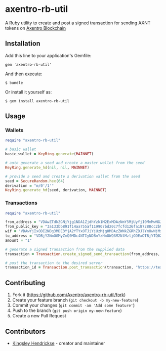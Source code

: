 # axentro-rb-util

A Ruby utility to create and post a signed transaction for sending AXNT tokens on [Axentro Blockchain](https://axentro.io)

## Installation

Add this line to your application's Gemfile:

    gem 'axentro-rb-util'

And then execute:

    $ bundle

Or install it yourself as:

    $ gem install axentro-rb-util


## Usage

### Wallets

```ruby
require "axentro-rb-util"

# basic wallet
basic_wallet = KeyRing.generate(MAINNET)

# auto generate a seed and create a master wallet from the seed
KeyRing.generate_hd(nil, nil, MAINNET)

# provide a seed and create a derivation wallet from the seed
seed = SecureRandom.hex(64)
derivation = "m/0'/1'"
KeyRing.generate_hd(seed, derivation, MAINNET)
```

### Transactions

```ruby
require "axentro-rb-util"

from_address = "VDAwZTdkZGNjYjg1NDA1ZjdhYzk1M2ExMDAzNmY5MjUyYjI0MmMwNGJjZWY4NjA3"
from_public_key = "3a133bb891f14aa755af119907bd20c7fcfd126fa187288cc2b9d626552f6802"
wif = "VDAwYjIxODI2NDg3MDE3YjA2YTYxOTJiYjUzMjg0MDAzZWNkZGRhZDJlYmUwNjMxYWM3NmIwMzFlYTg4MjlkMTBhMzBkZmNk"
to_address = "VDBjY2NmOGMyZmQ0MDc4NTIyNDBmYzNmOWQ3M2NlMzljODExOTBjYTQ0ZjMxMGFl"
amount = "1"

# generate a signed transaction from the supplied data    
transaction = Transaction.create_signed_send_transaction(from_address, from_public_key, wif, to_address, amount)

# post the transaction to the desired server
transaction_id = Transaction.post_transaction(transaction, "https://testnet.axentro.io")
```

## Contributing

1. Fork it (<https://github.com/Axentro/axentro-rb-util/fork>)
2. Create your feature branch (`git checkout -b my-new-feature`)
3. Commit your changes (`git commit -am 'Add some feature'`)
4. Push to the branch (`git push origin my-new-feature`)
5. Create a new Pull Request

## Contributors

- [Kingsley Hendrickse](https://github.com/kingsleyh) - creator and maintainer
